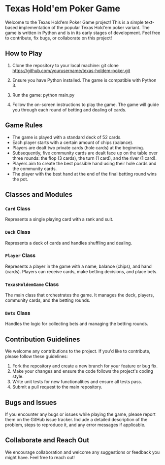 
# Texas Hold'em Poker Game

Welcome to the Texas Hold'em Poker Game project! This is a simple text-based implementation of the popular Texas Hold'em poker variant. The game is written in Python and is in its early stages of development. Feel free to contribute, fix bugs, or collaborate on this project!

## How to Play

1. Clone the repository to your local machine:
git clone https://github.com/yourusername/texas-holdem-poker.git


2. Ensure you have Python installed. The game is compatible with Python 3.

3. Run the game:
python main.py


4. Follow the on-screen instructions to play the game. The game will guide you through each round of betting and dealing of cards.

## Game Rules

- The game is played with a standard deck of 52 cards.
- Each player starts with a certain amount of chips (balance).
- Players are dealt two private cards (hole cards) at the beginning.
- Subsequently, five community cards are dealt face up on the table over three rounds: the flop (3 cards), the turn (1 card), and the river (1 card).
- Players aim to create the best possible hand using their hole cards and the community cards.
- The player with the best hand at the end of the final betting round wins the pot.

## Classes and Modules

### `Card` Class

Represents a single playing card with a rank and suit.

### `Deck` Class

Represents a deck of cards and handles shuffling and dealing.

### `Player` Class

Represents a player in the game with a name, balance (chips), and hand (cards). Players can receive cards, make betting decisions, and place bets.

### `TexasHoldemGame` Class

The main class that orchestrates the game. It manages the deck, players, community cards, and the betting rounds.

### `Bets` Class

Handles the logic for collecting bets and managing the betting rounds.

## Contribution Guidelines

We welcome any contributions to the project. If you'd like to contribute, please follow these guidelines:

1. Fork the repository and create a new branch for your feature or bug fix.
2. Make your changes and ensure the code follows the project's coding style.
3. Write unit tests for new functionalities and ensure all tests pass.
4. Submit a pull request to the main repository.

## Bugs and Issues

If you encounter any bugs or issues while playing the game, please report them on the GitHub issue tracker. Include a detailed description of the problem, steps to reproduce it, and any error messages if applicable.

## Collaborate and Reach Out

We encourage collaboration and welcome any suggestions or feedback you might have. Feel free to reach out!
